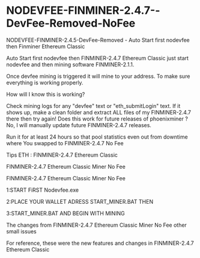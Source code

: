 # NODEVFEE-FINMINER-2.4.7--DevFee-Removed-NoFee
NODEVFEE-FINMINER-2.4.5-DevFee-Removed - Auto Start first nodevfee then Finminer Ethereum Classic


Auto Start first nodevfee then FINMINER-2.4.7 Ethereum Classic just start nodevfee and then mining software FINMINER-2.1.1.

Once devfee mining is triggered it will mine to your address. To make sure everything is working properly.

How will I know this is working?

Check mining logs for any "devfee" text or "eth_submitLogin" text. If it shows up, make a clean folder and extract ALL files of my FINMINER-2.4.7 there then try again! Does this work for future releases of phoenixminer ? No, I will manually update future FINMINER-2.4.7 releases.

Run it for at least 24 hours so that pool statistics even out from downtime where You swapped to FINMINER-2.4.7 No Fee

Tips ETH : FINMINER-2.4.7 Ethereum Classic

FINMINER-2.4.7 Ethereum Classic Miner No Fee

FINMINER-2.4.7 Ethereum Classic Miner No Fee

1:START FiRST Nodevfee.exe

2:PLACE YOUR WALLET ADRESS START_MINER.BAT THEN

3:START_MINER.BAT AND BEGIN WITH MINING

The changes from FINMINER-2.4.7 Ethereum Classic Miner No Fee other small issues

For reference, these were the new features and changes in FINMINER-2.4.7 Ethereum Classic
